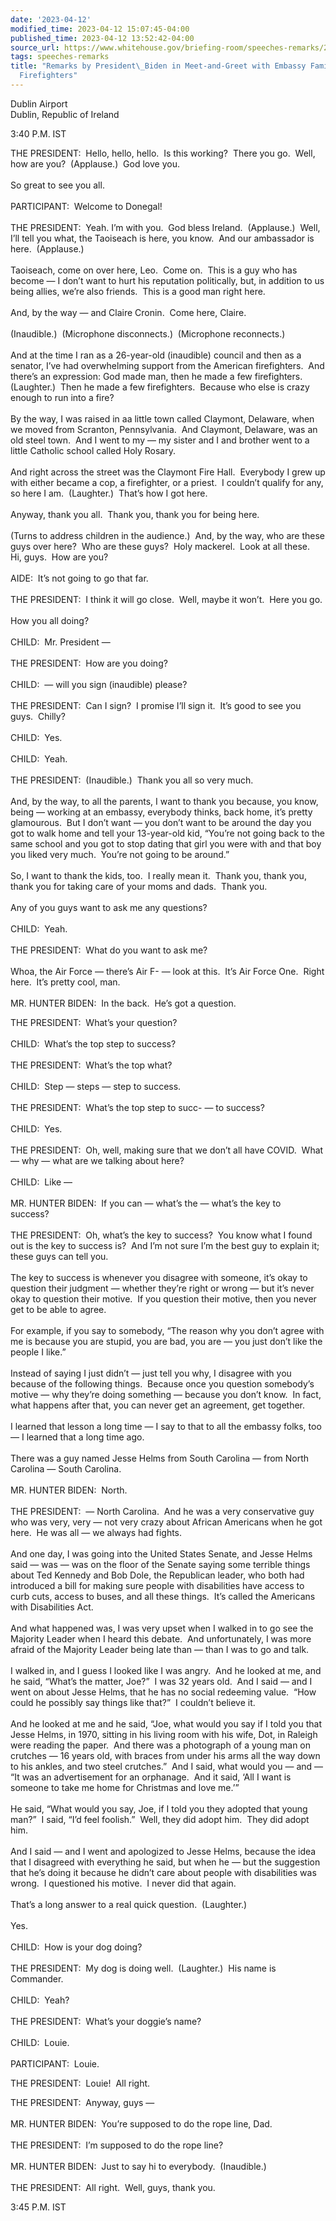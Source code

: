 ```yaml
---
date: '2023-04-12'
modified_time: 2023-04-12 15:07:45-04:00
published_time: 2023-04-12 13:52:42-04:00
source_url: https://www.whitehouse.gov/briefing-room/speeches-remarks/2023/04/12/remarks-by-president-biden-in-meet-and-greet-with-embassy-families-and-firefighters/
tags: speeches-remarks
title: "Remarks by President\_Biden in Meet-and-Greet with Embassy Families and\_\
  Firefighters"
---
```

 
Dublin Airport  
Dublin, Republic of Ireland

3:40 P.M. IST  
  
THE PRESIDENT:  Hello, hello, hello.  Is this working?  There you go. 
Well, how are you?  (Applause.)  God love you.  
   
So great to see you all.  
   
PARTICIPANT:  Welcome to Donegal!  
   
THE PRESIDENT:  Yeah. I’m with you.  God bless Ireland.  (Applause.) 
Well, I’ll tell you what, the Taoiseach is here, you know.  And our
ambassador is here.  (Applause.)  
   
Taoiseach, come on over here, Leo.  Come on.  This is a guy who has
become — I don’t want to hurt his reputation politically, but, in
addition to us being allies, we’re also friends.  This is a good man
right here.  
   
And, by the way — and Claire Cronin.  Come here, Claire.   
   
(Inaudible.)  (Microphone disconnects.)  (Microphone reconnects.)  
   
And at the time I ran as a 26-year-old (inaudible) council and then as a
senator, I’ve had overwhelming support from the American firefighters. 
And there’s an expression: God made man, then he made a few
firefighters.  (Laughter.)  Then he made a few firefighters.  Because
who else is crazy enough to run into a fire?   
   
By the way, I was raised in aa little town called Claymont, Delaware,
when we moved from Scranton, Pennsylvania.  And Claymont, Delaware, was
an old steel town.  And I went to my — my sister and I and brother went
to a little Catholic school called Holy Rosary.   
   
And right across the street was the Claymont Fire Hall.  Everybody I
grew up with either became a cop, a firefighter, or a priest.  I
couldn’t qualify for any, so here I am.  (Laughter.)  That’s how I got
here.  
   
Anyway, thank you all.  Thank you, thank you for being here.   
   
(Turns to address children in the audience.)  And, by the way, who are
these guys over here?  Who are these guys?  Holy mackerel.  Look at all
these.  Hi, guys.  How are you?   
   
AIDE:  It’s not going to go that far.     
   
THE PRESIDENT:  I think it will go close.  Well, maybe it won’t.  Here
you go.   
   
How you all doing?  
   
CHILD:  Mr. President —  
   
THE PRESIDENT:  How are you doing?   
   
CHILD:  — will you sign (inaudible) please?  
   
THE PRESIDENT:  Can I sign?  I promise I’ll sign it.  It’s good to see
you guys.  Chilly?  
   
CHILD:  Yes.   
   
CHILD:  Yeah.  
   
THE PRESIDENT:  (Inaudible.)  Thank you all so very much.   
   
And, by the way, to all the parents, I want to thank you because, you
know, being — working at an embassy, everybody thinks, back home, it’s
pretty glamourous.  But I don’t want — you don’t want to be around the
day you got to walk home and tell your 13-year-old kid, “You’re not
going back to the same school and you got to stop dating that girl you
were with and that boy you liked very much.  You’re not going to be
around.”   
   
So, I want to thank the kids, too.  I really mean it.  Thank you, thank
you, thank you for taking care of your moms and dads.  Thank you.   
   
Any of you guys want to ask me any questions?   
   
CHILD:  Yeah.  
   
THE PRESIDENT:  What do you want to ask me?   
   
Whoa, the Air Force — there’s Air F- — look at this.  It’s Air Force
One.  Right here.  It’s pretty cool, man.   
   
MR. HUNTER BIDEN:  In the back.  He’s got a question. 

THE PRESIDENT:  What’s your question?  
   
CHILD:  What’s the top step to success?  
   
THE PRESIDENT:  What’s the top what?  
   
CHILD:  Step — steps — step to success.   
   
THE PRESIDENT:  What’s the top step to succ- — to success?  
   
CHILD:  Yes.   
   
THE PRESIDENT:  Oh, well, making sure that we don’t all have COVID. 
What — why — what are we talking about here?  
   
CHILD:  Like —  
   
MR. HUNTER BIDEN:  If you can — what’s the — what’s the key to
success?     
   
THE PRESIDENT:  Oh, what’s the key to success?  You know what I found
out is the key to success is?  And I’m not sure I’m the best guy to
explain it; these guys can tell you.  
   
The key to success is whenever you disagree with someone, it’s okay to
question their judgment — whether they’re right or wrong — but it’s
never okay to question their motive.  If you question their motive, then
you never get to be able to agree.   
   
For example, if you say to somebody, “The reason why you don’t agree
with me is because you are stupid, you are bad, you are — you just don’t
like the people I like.”   
   
Instead of saying I just didn’t — just tell you why, I disagree with you
because of the following things.  Because once you question somebody’s
motive — why they’re doing something — because you don’t know.  In fact,
what happens after that, you can never get an agreement, get
together.   
   
I learned that lesson a long time — I say to that to all the embassy
folks, too — I learned that a long time ago.  
   
There was a guy named Jesse Helms from South Carolina — from North
Carolina — South Carolina.   
   
MR. HUNTER BIDEN:  North.  
   
THE PRESIDENT:  — North Carolina.  And he was a very conservative guy
who was very, very — not very crazy about African Americans when he got
here.  He was all — we always had fights.   
   
And one day, I was going into the United States Senate, and Jesse Helms
said — was — was on the floor of the Senate saying some terrible things
about Ted Kennedy and Bob Dole, the Republican leader, who both had
introduced a bill for making sure people with disabilities have access
to curb cuts, access to buses, and all these things.  It’s called the
Americans with Disabilities Act.   
   
And what happened was, I was very upset when I walked in to go see the
Majority Leader when I heard this debate.  And unfortunately, I was more
afraid of the Majority Leader being late than — than I was to go and
talk.   
   
I walked in, and I guess I looked like I was angry.  And he looked at
me, and he said, “What’s the matter, Joe?”  I was 32 years old.  And I
said — and I went on about Jesse Helms, that he has no social redeeming
value.  “How could he possibly say things like that?”  I couldn’t
believe it.   
   
And he looked at me and he said, “Joe, what would you say if I told you
that Jesse Helms, in 1970, sitting in his living room with his wife,
Dot, in Raleigh were reading the paper.  And there was a photograph of a
young man on crutches — 16 years old, with braces from under his arms
all the way down to his ankles, and two steel crutches.”  And I said,
what would you — and — “It was an advertisement for an orphanage.  And
it said, ‘All I want is someone to take me home for Christmas and love
me.’”   
   
He said, “What would you say, Joe, if I told you they adopted that young
man?”  I said, “I’d feel foolish.”  Well, they did adopt him.  They did
adopt him.   
   
And I said — and I went and apologized to Jesse Helms, because the idea
that I disagreed with everything he said, but when he — but the
suggestion that he’s doing it because he didn’t care about people with
disabilities was wrong.  I questioned his motive.  I never did that
again.   
   
That’s a long answer to a real quick question.  (Laughter.)  
   
Yes.   
   
CHILD:  How is your dog doing?   
   
THE PRESIDENT:  My dog is doing well.  (Laughter.)  His name is
Commander.   
   
CHILD:  Yeah?  
   
THE PRESIDENT:  What’s your doggie’s name?  
   
CHILD:  Louie.  
   
PARTICIPANT:  Louie.

THE PRESIDENT:  Louie!  All right.  

THE PRESIDENT:  Anyway, guys —  
   
MR. HUNTER BIDEN:  You’re supposed to do the rope line, Dad.  
   
THE PRESIDENT:  I’m supposed to do the rope line?   
   
MR. HUNTER BIDEN:  Just to say hi to everybody.  (Inaudible.)  
   
THE PRESIDENT:  All right.  Well, guys, thank you.  
  
3:45 P.M. IST

